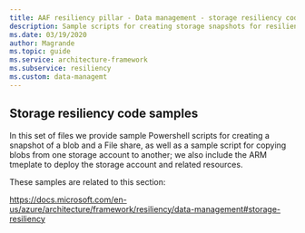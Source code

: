 ```yaml
---
title: AAF resiliency pillar - Data management - storage resiliency code samples 
description: Sample scripts for creating storage snapshots for resiliency
ms.date: 03/19/2020
author: Magrande
ms.topic: guide
ms.service: architecture-framework
ms.subservice: resiliency
ms.custom: data-managemt
---
```


## Storage resiliency code samples 


In this set of files we provide sample Powershell scripts for creating a snapshot of a blob and a File share, as well as a sample script for copying blobs from one storage account to another; we also include the ARM tmeplate to deploy the storage account and related resources.

These samples are related to this section:

https://docs.microsoft.com/en-us/azure/architecture/framework/resiliency/data-management#storage-resiliency
